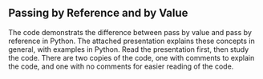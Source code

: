 ## Passing by Reference and by Value
The code demonstrats the difference between pass by value and pass by reference in Python. The attached presentation explains these concepts in general, with examples in Python. Read the presentation first, then study the code. There are two copies of the code, one with comments to explain the code, and one with no comments for easier reading of the code.
